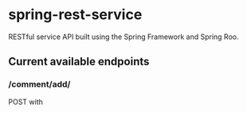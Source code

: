# spring-rest-service
RESTful service API built using the Spring Framework and Spring Roo.

## Current available endpoints

### /comment/add/
POST with 

